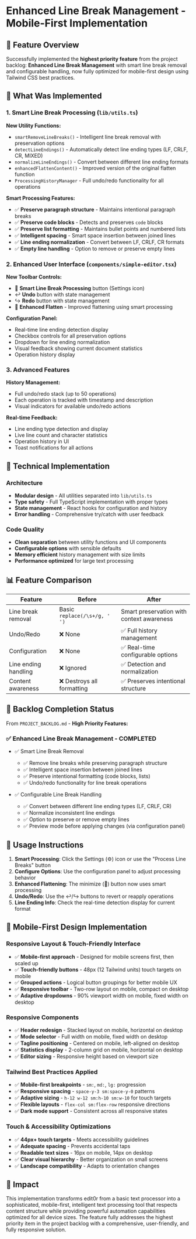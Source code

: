 # Enhanced Line Break Management - Mobile-First Implementation

## 🎯 Feature Overview

Successfully implemented the **highest priority feature** from the project backlog: **Enhanced Line Break Management** with smart line break removal and configurable handling, now fully optimized for mobile-first design using Tailwind CSS best practices.

## 🚀 What Was Implemented

### 1. Smart Line Break Processing (`lib/utils.ts`)

**New Utility Functions:**
- `smartRemoveLineBreaks()` - Intelligent line break removal with preservation options
- `detectLineEndings()` - Automatically detect line ending types (LF, CRLF, CR, MIXED)
- `normalizeLineEndings()` - Convert between different line ending formats
- `enhancedFlattenContent()` - Improved version of the original flatten function
- `ProcessingHistoryManager` - Full undo/redo functionality for all operations

**Smart Processing Features:**
- ✅ **Preserve paragraph structure** - Maintains intentional paragraph breaks
- ✅ **Preserve code blocks** - Detects and preserves ```code``` blocks
- ✅ **Preserve list formatting** - Maintains bullet points and numbered lists
- ✅ **Intelligent spacing** - Smart space insertion between joined lines
- ✅ **Line ending normalization** - Convert between LF, CRLF, CR formats
- ✅ **Empty line handling** - Option to remove or preserve empty lines

### 2. Enhanced User Interface (`components/simple-editor.tsx`)

**New Toolbar Controls:**
- 🔧 **Smart Line Break Processing** button (Settings icon)
- ↩️ **Undo** button with state management
- ↪️ **Redo** button with state management
- 📏 **Enhanced Flatten** - Improved flattening using smart processing

**Configuration Panel:**
- Real-time line ending detection display
- Checkbox controls for all preservation options
- Dropdown for line ending normalization
- Visual feedback showing current document statistics
- Operation history display

### 3. Advanced Features

**History Management:**
- Full undo/redo stack (up to 50 operations)
- Each operation is tracked with timestamp and description
- Visual indicators for available undo/redo actions

**Real-time Feedback:**
- Line ending type detection and display
- Live line count and character statistics
- Operation history in UI
- Toast notifications for all actions

## 🔧 Technical Implementation

### Architecture
- **Modular design** - All utilities separated into `lib/utils.ts`
- **Type safety** - Full TypeScript implementation with proper types
- **State management** - React hooks for configuration and history
- **Error handling** - Comprehensive try/catch with user feedback

### Code Quality
- **Clean separation** between utility functions and UI components
- **Configurable options** with sensible defaults
- **Memory efficient** history management with size limits
- **Performance optimized** for large text processing

## 📊 Feature Comparison

| Feature | Before | After |
|---------|--------|-------|
| Line break removal | Basic `replace(/\s+/g, ' ')` | Smart preservation with context awareness |
| Undo/Redo | ❌ None | ✅ Full history management |
| Configuration | ❌ None | ✅ Real-time configurable options |
| Line ending handling | ❌ Ignored | ✅ Detection and normalization |
| Content awareness | ❌ Destroys all formatting | ✅ Preserves intentional structure |

## 🎯 Backlog Completion Status

From `PROJECT_BACKLOG.md` - **High Priority Features:**

### ✅ Enhanced Line Break Management - **COMPLETED**
- ✅ Smart Line Break Removal
  - ✅ Remove line breaks while preserving paragraph structure
  - ✅ Intelligent space insertion between joined lines
  - ✅ Preserve intentional formatting (code blocks, lists)
  - ✅ Undo/redo functionality for line break operations

- ✅ Configurable Line Break Handling
  - ✅ Convert between different line ending types (LF, CRLF, CR)
  - ✅ Normalize inconsistent line endings
  - ✅ Option to preserve or remove empty lines
  - ✅ Preview mode before applying changes (via configuration panel)

## 🚦 Usage Instructions

1. **Smart Processing**: Click the Settings (⚙️) icon or use the "Process Line Breaks" button
2. **Configure Options**: Use the configuration panel to adjust processing behavior
3. **Enhanced Flattening**: The minimize (📏) button now uses smart processing
4. **Undo/Redo**: Use the ↩️/↪️ buttons to revert or reapply operations
5. **Line Ending Info**: Check the real-time detection display for current format

## 📱 Mobile-First Design Implementation

### **Responsive Layout & Touch-Friendly Interface**
- ✅ **Mobile-first approach** - Designed for mobile screens first, then scaled up
- ✅ **Touch-friendly buttons** - 48px (12 Tailwind units) touch targets on mobile
- ✅ **Grouped actions** - Logical button groupings for better mobile UX
- ✅ **Responsive toolbar** - Two-row layout on mobile, compact on desktop
- ✅ **Adaptive dropdowns** - 90% viewport width on mobile, fixed width on desktop

### **Responsive Components**
- ✅ **Header redesign** - Stacked layout on mobile, horizontal on desktop
- ✅ **Mode selector** - Full width on mobile, fixed width on desktop  
- ✅ **Tagline positioning** - Centered on mobile, left-aligned on desktop
- ✅ **Statistics display** - 2-column grid on mobile, horizontal on desktop
- ✅ **Editor sizing** - Responsive height based on viewport size

### **Tailwind Best Practices Applied**
- ✅ **Mobile-first breakpoints** - `sm:`, `md:`, `lg:` progression
- ✅ **Responsive spacing** - `space-y-3 sm:space-y-0` patterns
- ✅ **Adaptive sizing** - `h-12 w-12 sm:h-10 sm:w-10` for touch targets
- ✅ **Flexible layouts** - `flex-col sm:flex-row` responsive directions
- ✅ **Dark mode support** - Consistent across all responsive states

### **Touch & Accessibility Optimizations**
- ✅ **44px+ touch targets** - Meets accessibility guidelines
- ✅ **Adequate spacing** - Prevents accidental taps
- ✅ **Readable text sizes** - 16px on mobile, 14px on desktop
- ✅ **Clear visual hierarchy** - Better organization on small screens
- ✅ **Landscape compatibility** - Adapts to orientation changes

## 🎉 Impact

This implementation transforms edit0r from a basic text processor into a sophisticated, mobile-first, intelligent text processing tool that respects content structure while providing powerful automation capabilities optimized for all device sizes. The feature fully addresses the highest priority item in the project backlog with a comprehensive, user-friendly, and fully responsive solution.